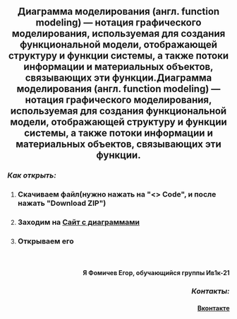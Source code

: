 <h2 align="center">Диаграмма моделирования (англ. function modeling) — нотация графического моделирования, используемая для создания функциональной модели, отображающей структуру и функции системы, а также потоки информации и материальных объектов, связывающих эти функции.Диаграмма моделирования (англ. function modeling) — нотация графического моделирования, используемая для создания функциональной модели, отображающей структуру и функции системы, а также потоки информации и материальных объектов, связывающих эти функции.</h2>


<h3 align="left"> <b><i>Как открыть:</i></b></h3> 
<ol>
<li><h3>Скачиваем файл(нужно нажать на "<> Code", и после нажать "Download ZIP")</li></h3>
<li><h3>Заходим на <a href="https://www.diagrams.net">Сайт с  диаграммами </a></li></h3> 
<li><h3>Открываем его</h3></li><br>
</ol>


<h4 align="right">Я <b>Фомичев Егор</b>, обучающийся группы Ив1к-21</h4>
<h3 align="right"><i>Контакты:</i></h3>
<h4 align="right"><a href=""https://vk.com/skr1tmerrrr>Вконтакте</a></h4>
